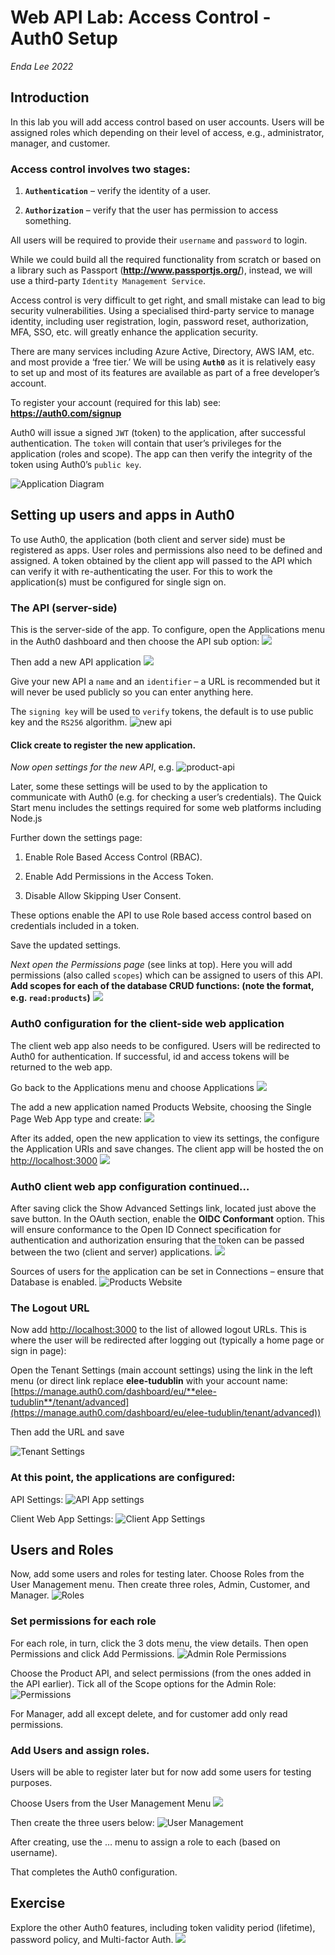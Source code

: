 # **Web API Lab: Access Control - Auth0 Setup**
*Enda Lee 2022*


## Introduction

In this lab you will add access control based on user accounts. Users will be assigned roles which depending on their level of access, e.g., administrator,
manager, and customer.

### Access control involves two stages:

1.  **`Authentication`** – verify the identity of a user.

2.  **`Authorization`** – verify that the user has permission to access something.

All users will be required to provide their `username` and `password` to login.

While we could build all the required functionality from scratch or based on a library such as Passport (**<http://www.passportjs.org/>**), instead, we will use a third-party `Identity Management Service`.

Access control is very difficult to get right, and small mistake can lead to big security vulnerabilities. Using a specialised third-party service to manage identity, including user registration, login, password reset, authorization, MFA, SSO, etc. will greatly enhance the application security.

There are many services including Azure Active, Directory, AWS IAM, etc. and most provide a ‘free tier.’ We will be using **`Auth0`** as it is relatively easy to set up and most of its features are available as part of a free developer’s account. 

To register your account (required for this lab) see: **<https://auth0.com/signup>**

Auth0 will issue a signed `JWT` (token) to the application, after successful authentication. The  `token` will contain that user’s privileges for the application (roles and scope). The app can then verify the integrity of the token using Auth0’s `public key`.

![Application Diagram](./media/4fd050230f487cd178f14a1d05f7f4f4.png)

## Setting up users and apps in Auth0

To use Auth0, the application (both client and server side) must be registered as apps. User roles and permissions also need to be defined and assigned. A token obtained by the client app will passed to the API which can verify it with re-authenticating the user. For this to work the application(s) must be configured for single sign on.

### The API (server-side)

This is the server-side of the app. To configure, open the Applications menu in the Auth0 dashboard and then choose the API sub option:
![](media/d1e08d0429433fae623fd980b5e764ea.png)

Then add a new API application
![](media/9458f8705f50bcde7fbc6ab4d5adc494.png)

Give your new API a `name` and an `identifier` – a URL is recommended but it will never be used publicly so you can enter anything here.

The `signing key` will be used to `verify` tokens, the default is to use public key and the `RS256` algorithm.
![new api](./media/a995f56d1b839347dad2527bd342a596.png)

#### Click create to register the new application.

*Now open settings for the new API*, e.g.
![product-api](./media/02855d7a4791f6b4cefe24b4215b8533.png)

Later, some these settings will be used to by the application to communicate with Auth0 (e.g. for checking a user’s credentials). The Quick Start menu includes the settings required for some web platforms including Node.js

Further down the settings page:

1.  Enable Role Based Access Control (RBAC).

2.  Enable Add Permissions in the Access Token.

3.  Disable Allow Skipping User Consent.

These options enable the API to use Role based access control based on credentials included in a token.

Save the updated settings.

*Next open the Permissions page* (see links at top). Here you will add permissions (also called `scopes`) which can be assigned to users of this API. **Add scopes for each of the database CRUD functions: (note the format, e.g. `read:products`)**
![](media/7c29fac913f7cbed6da6da63892df4e6.png)

### Auth0 configuration for the client-side web application

The client web app also needs to be configured. Users will be redirected to Auth0 for authentication. If successful, id and access tokens will be returned to the web app.

Go back to the Applications menu and choose Applications
![](media/cd31ff9e6a24574e2bdc3a537a89d241.png)

The add a new application named Products Website, choosing the Single Page Web App type and create:
![](media/ceaed116af4aed25b9378b3c7c604677.png)

After its added, open the new application to view its settings, the configure the Application URIs and save changes. The client app will be hosted the on
<http://localhost:3000>
![](media/91fab7a2c7e4a2d3656461d31e56a767.png)

### Auth0 client web app configuration continued…

After saving click the Show Advanced Settings link, located just above the save button. In the OAuth section, enable the **OIDC Conformant** option. This will ensure conformance to the Open ID Connect specification for authentication and authorization ensuring that the token can be passed between the two (client and server) applications.
![](media/b78283be9b16d40c5511875cf90a60af.png)

Sources of users for the application can be set in Connections – ensure that Database is enabled.
![Products Website](media/a09022eb257fc1b43cc5fdaa7bcab530.png)

### The Logout URL

Now add <http://localhost:3000> to the list of allowed logout URLs. This is where the user will be redirected after logging out (typically a home page or sign in page):

Open the Tenant Settings (main account settings) using the link in the left menu (or direct link replace **elee-tudublin** with your account name:
[https://manage.auth0.com/dashboard/eu/**elee-tudublin**/tenant/advanced](https://manage.auth0.com/dashboard/eu/elee-tudublin/tenant/advanced))

Then add the URL and save

![Tenant Settings](media/dca4bb2ca1af5d73b73b8d3f08690a06.png)

### At this point, the applications are configured:

API Settings:
![API App settings](media/bcb8fb7eccc040e4984e3e578e934583.png)

Client Web App Settings:
![Client App Settings](media/0ca6c2ef45ca510829f8048e4efef7d3.png)

## 

## Users and Roles

Now, add some users and roles for testing later. Choose Roles from the User Management menu. Then create three roles, Admin, Customer, and Manager.
![Roles](media/fa16e944d2c29e76cc389aca9908a952.png)

### Set permissions for each role

For each role, in turn, click the 3 dots menu, the view details. Then open Permissions and click Add Permissions.
![Admin Role Permissions](media/f0c3c0be60872c331c6f3b0deb1f31e4.png)

Choose the Product API, and select permissions (from the ones added in the API earlier). Tick all of the Scope options for the Admin Role:
![Permissions](media/57bfc83410e3ca18632d8e084dd81d00.png)

For Manager, add all except delete, and for customer add only read permissions.

### Add Users and assign roles.

Users will be able to register later but for now add some users for testing purposes.

Choose Users from the User Management Menu
![](media/45e778904c73413b66857fb44c423441.png)

Then create the three users below:
![User Management](media/ee343e15656cf7a84347db3efdbc574c.png)

After creating, use the … menu to assign a role to each (based on username). 

That completes the Auth0 configuration.

## Exercise

Explore the other Auth0 features, including token validity period (lifetime), password policy, and Multi-factor Auth.
![](media/af1e21d3eb5e43ef143f135dc6f416b9.png)
